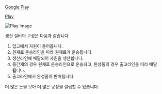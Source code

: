 [Google Play](https://play.google.com/store/apps/details?id=com.fluffyfairygames.idlefactorytycoon&hl=ko&gl=US)

[Play](https://www.youtube.com/watch?v=0iNWx4_y6P4&list=PL8mVIct7tE75zetdQllzqLsbVc4J9LhWr)

![Play Image](https://www.appgefahren.de/wp-content/uploads/2018/04/Idle-Factory-Tycoon.jpg)

생산 설비의 구성은 다음과 같습니다.

1. 입고에서 자원이 들어옵니다.
2. 원재료 운송라인을 따라 원재료가 운송됩니다.
3. 생산라인에 배달되어 자원을 생산합니다.
4. 중간재의 경우 원재료 운송라인으로 운송되고, 완성품의 경우 출고라인을 따라 배달됩니다.
5. 출고라인에서 완성품이 판매됩니다.

더 많은 돈을 모아 더 많은 공장을 설립할 수 있습니다.